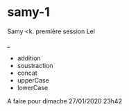# samy-1
Samy &lt;k. première session
Lel

_

- addition
- soustraction
- concat
- upperCase
- lowerCase

A faire pour dimache 27/01/2020 23h42
